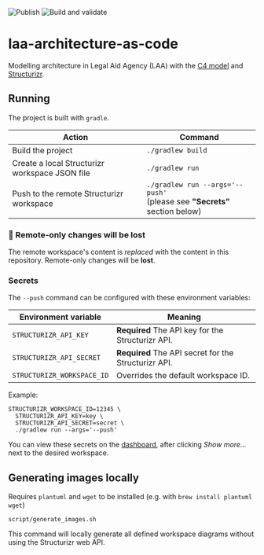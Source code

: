 ![Publish](https://github.com/ministryofjustice/laa-architecture-as-code/workflows/Publish/badge.svg)
![Build and validate](https://github.com/ministryofjustice/laa-architecture-as-code/workflows/Build%20and%20validate/badge.svg)

# laa-architecture-as-code

Modelling architecture in Legal Aid Agency (LAA) with the [C4 model][c4] and [Structurizr][structurizr].

## Running

The project is built with `gradle`.

| Action | Command |
| --- | --- |
| Build the project | `./gradlew build` |
| Create a local Structurizr workspace JSON file | `./gradlew run` |
| Push to the remote Structurizr workspace | `./gradlew run --args='--push'`<br/>(please see **"Secrets"** section below) |

### :rotating_light: Remote-only changes will be lost

The remote workspace's content is _replaced_ with the content in this repository. Remote-only changes will be **lost**.

### Secrets

The `--push` command can be configured with these environment variables:

| Environment variable | Meaning |
| --- | --- |
| `STRUCTURIZR_API_KEY` | **Required** The API key for the Structurizr API. |
| `STRUCTURIZR_API_SECRET` | **Required** The API secret for the Structurizr API. |
| `STRUCTURIZR_WORKSPACE_ID` | Overrides the default workspace ID. |

Example:
```
STRUCTURIZR_WORKSPACE_ID=12345 \
  STRUCTURIZR_API_KEY=key \
  STRUCTURIZR_API_SECRET=secret \
  ./gradlew run --args='--push'
```

You can view these secrets on the [dashboard](https://structurizr.com/dashboard), after clicking *Show more...* next to
the desired workspace.

## Generating images locally

Requires `plantuml` and `wget` to be installed (e.g. with `brew install plantuml wget`)

```
script/generate_images.sh
```

This command will locally generate all defined workspace diagrams without using the Structurizr web API.


[c4]: https://c4model.com/
[c4-abstractions]: https://c4model.com/#Abstractions
[structurizr]: https://structurizr.com/
